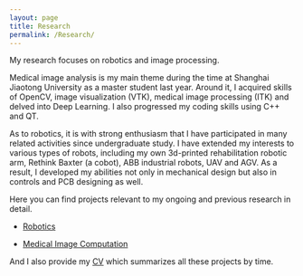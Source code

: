 ```yaml
---
layout: page
title: Research
permalink: /Research/
---
```


My research focuses on robotics and image processing. 

Medical image analysis is my main theme during the time at Shanghai Jiaotong University as a master student last year. Around it, I acquired skills of OpenCV, image visualization (VTK), medical image processing (ITK) and delved into Deep Learning. I also progressed my coding skills using C++ and QT.

As to robotics, it is with strong enthusiasm that I have participated in many related activities since undergraduate study. I have extended my interests to various types of robots, including my own 3d-printed rehabilitation robotic arm, Rethink Baxter (a cobot), ABB industrial robots, UAV and AGV. As a result, I developed my abilities not only in mechanical design but also in controls and PCB designing as well. 

Here you can find projects relevant to my ongoing and previous research in detail.

- [Robotics](https://dzzhang96.github.io/Research/Robotics/)

- [Medical Image Computation](https://dzzhang96.github.io/Research/Medical%20Image%20Computation/)

And I also provide my [CV](https://dzzhang96.github.io/cv/) which summarizes all these projects by time.
